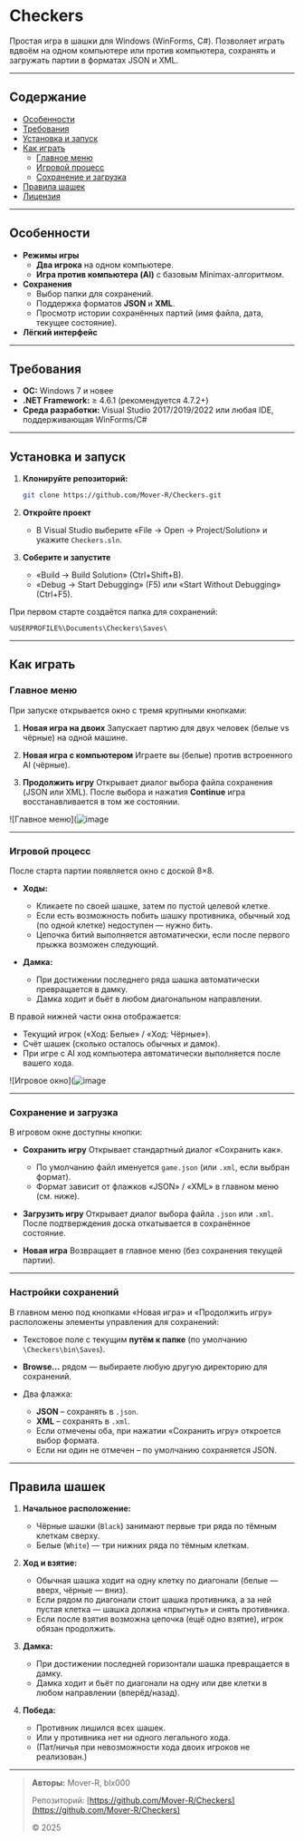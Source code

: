 # Checkers

Простая игра в шашки для Windows (WinForms, C#). Позволяет играть вдвоём на одном компьютере или против компьютера, сохранять и загружать партии в форматах JSON и XML.

---

## Содержание

- [Особенности](#особенности)  
- [Требования](#требования)  
- [Установка и запуск](#установка-и-запуск)  
- [Как играть](#как-играть)  
  - [Главное меню](#главное-меню)  
  - [Игровой процесс](#игровой-процесс)  
  - [Сохранение и загрузка](#сохранение-и-загрузка)  
- [Правила шашек](#правила-шашек)  
- [Лицензия](#лицензия)  

---

## Особенности

- **Режимы игры**  
  - **Два игрока** на одном компьютере.  
  - **Игра против компьютера (AI)** с базовым Minimax-алгоритмом.  
- **Сохранения**  
  - Выбор папки для сохранений.  
  - Поддержка форматов **JSON** и **XML**.  
  - Просмотр истории сохранённых партий (имя файла, дата, текущее состояние).  
- **Лёгкий интерфейс**

---

## Требования

- **ОС:** Windows 7 и новее  
- **.NET Framework:** ≥ 4.6.1 (рекомендуется 4.7.2+)  
- **Среда разработки:** Visual Studio 2017/2019/2022 или любая IDE, поддерживающая WinForms/C#

---

## Установка и запуск

1. **Клонируйте репозиторий:**
   ```bash
   git clone https://github.com/Mover-R/Checkers.git


2. **Откройте проект**

   * В Visual Studio выберите «File → Open → Project/Solution» и укажите `Checkers.sln`.
3. **Соберите и запустите**

   * «Build → Build Solution» (Ctrl+Shift+B).
   * «Debug → Start Debugging» (F5) или «Start Without Debugging» (Ctrl+F5).

При первом старте создаётся папка для сохранений:

```
%USERPROFILE%\Documents\Checkers\Saves\
```

---

## Как играть

### Главное меню

При запуске открывается окно с тремя крупными кнопками:

1. **Новая игра на двоих**
   Запускает партию для двух человек (белые vs чёрные) на одной машине.

2. **Новая игра с компьютером**
   Играете вы (белые) против встроенного AI (чёрные).

3. **Продолжить игру**
   Открывает диалог выбора файла сохранения (JSON или XML). После выбора и нажатия **Continue** игра восстанавливается в том же состоянии.

![Главное меню](![image](https://github.com/user-attachments/assets/5144ed7a-6e5d-46f7-9025-782a78ea7090)

---

### Игровой процесс

После старта партии появляется окно с доской 8×8.

* **Ходы:**

  * Кликаете по своей шашке, затем по пустой целевой клетке.
  * Если есть возможность побить шашку противника, обычный ход (по одной клетке) недоступен — нужно бить.
  * Цепочка битий выполняется автоматически, если после первого прыжка возможен следующий.
* **Дамка:**

  * При достижении последнего ряда шашка автоматически превращается в дамку.
  * Дамка ходит и бьёт в любом диагональном направлении.

В правой нижней части окна отображается:

* Текущий игрок («Ход: Белые» / «Ход: Чёрные»).
* Счёт шашек (сколько осталось обычных и дамок).
* При игре с AI ход компьютера автоматически выполняется после вашего хода.

![Игровое окно](![image](https://github.com/user-attachments/assets/4fcdfbaf-f6a5-411b-b185-e22da1a97084)

---

### Сохранение и загрузка

В игровом окне доступны кнопки:

* **Сохранить игру**
  Открывает стандартный диалог «Сохранить как».

  * По умолчанию файл именуется `game.json` (или `.xml`, если выбран формат).
  * Формат зависит от флажков «JSON» / «XML» в главном меню (см. ниже).
* **Загрузить игру**
  Открывает диалог выбора файла `.json` или `.xml`. После подтверждения доска откатывается в сохранённое состояние.
* **Новая игра**
  Возвращает в главное меню (без сохранения текущей партии).

---

### Настройки сохранений

В главном меню под кнопками «Новая игра» и «Продолжить игру» расположены элементы управления для сохранений:

* Текстовое поле с текущим **путём к папке** (по умолчанию `\Checkers\bin\Saves`).
* **Browse…** рядом — выбираете любую другую директорию для сохранений.
* Два флажка:

  * **JSON** – сохранять в `.json`.
  * **XML** – сохранять в `.xml`.
  * Если отмечены оба, при нажатии «Сохранить игру» откроется выбор формата.
  * Если ни один не отмечен – по умолчанию сохраняется JSON.
---

## Правила шашек

1. **Начальное расположение:**

   * Чёрные шашки (`Black`) занимают первые три ряда по тёмным клеткам сверху.
   * Белые (`White`) — три нижних ряда по тёмным клеткам.

2. **Ход и взятие:**

   * Обычная шашка ходит на одну клетку по диагонали (белые — вверх, чёрные — вниз).
   * Если рядом по диагонали стоит шашка противника, а за ней пустая клетка — шашка должна «прыгнуть» и снять противника.
   * Если после взятия возможна цепочка (ещё одно взятие), игрок обязан продолжить.

3. **Дамка:**

   * При достижении последней горизонтали шашка превращается в дамку.
   * Дамка ходит и бьёт по диагонали на одну или две клетки в любом направлении (вперёд/назад).

4. **Победа:**

   * Противник лишился всех шашек.
   * Или у противника нет ни одного легального хода.
   * (Пат/ничья при невозможности хода двоих игроков не реализован.)

---

> **Авторы:** Mover-R, blx000
>
> Репозиторий: [https://github.com/Mover-R/Checkers](https://github.com/Mover-R/Checkers)
>
> © 2025

```
```
